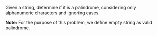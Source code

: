 Given a string, determine if it is a palindrome, considering only alphanumeric characters and ignoring cases.

**Note:** For the purpose of this problem, we define empty string as valid palindrome.